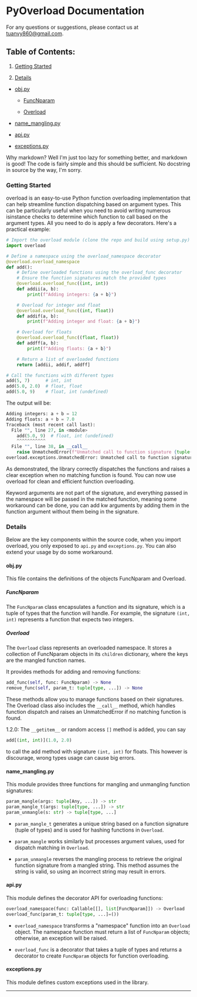 # PyOverload Documentation

For any questions or suggestions, please contact us at tuanvy860@gmail.com.

## Table of Contents:

1. [Getting Started](#getting-started)

2. [Details](#details)

- [obj.py](#objpy)

    - [FuncNparam](#funcnparam)

    - [Overload](#overload)


- [name_mangling.py](#name_manglingpy)

- [api.py](#apipy)

- [exceptions.py](#exceptionspy)

Why markdown? Well I'm just too lazy for something better, and markdown is good! The code is fairly simple and this should be sufficient. No docstring in source by the way, I'm sorry.

### Getting Started

overload is an easy-to-use Python function overloading implementation that can help streamline function dispatching based on argument types. This can be particularly useful when you need to avoid writing numerous isinstance checks to determine which function to call based on the argument types. All you need to do is apply a few decorators. Here's a practical example:

```py
# Import the overload module (clone the repo and build using setup.py)
import overload

# Define a namespace using the overload_namespace decorator
@overload.overload_namespace
def add():
    # Define overloaded functions using the overload_func decorator
    # Ensure the function signatures match the provided types
    @overload.overload_func((int, int))
    def addii(a, b):
        print(f"Adding integers: {a + b}")

    # Overload for integer and float
    @overload.overload_func((int, float))
    def addif(a, b):
        print(f"Adding integer and float: {a + b}")

    # Overload for floats
    @overload.overload_func((float, float))
    def addff(a, b):
        print(f"Adding floats: {a + b}")

    # Return a list of overloaded functions
    return [addii, addif, addff]

# Call the functions with different types
add(5, 7)      # int, int
add(5.0, 2.0)  # float, float
add(5.0, 9)    # float, int (undefined)
```

The output will be:

```py
Adding integers: a + b = 12
Adding floats: a + b = 7.0
Traceback (most recent call last):
  File "", line 27, in <module>
    add(5.0, 9)  # float, int (undefined)
    ^^^^^^^^^^^
  File "", line 38, in __call__
    raise UnmatchedError(f"Unmatched call to function signature {tuple(t.__name__ for t in (param_unmangle(mangled)))}")
overload.exceptions.UnmatchedError: Unmatched call to function signature ('float', 'int')
```

As demonstrated, the library correctly dispatches the functions and raises a clear exception when no matching function is found. You can now use overload for clean and efficient function overloading.

Keyword arguments are not part of the signature, and everything passed in the namespace will be passed in the matched function, meaning some workaround can be done, you can add kw arguments by adding them in the function argument without them being in the signature.

### Details

Below are the key components within the source code, when you import overload, you only exposed to `api.py` and `exceptions.py`. You can also extend your usage by do some workaround.

#### obj.py

This file contains the definitions of the objects FuncNparam and Overload.

##### FuncNparam

The `FuncNparam` class encapsulates a function and its signature, which is a tuple of types that the function will handle. For example, the signature `(int, int)` represents a function that expects two integers.

##### Overload

The `Overload` class represents an overloaded namespace. It stores a collection of FuncNparam objects in its `children` dictionary, where the keys are the mangled function names.

It provides methods for adding and removing functions:

```py
add_func(self, func: FuncNparam) -> None
remove_func(self, param_t: tuple[type, ...]) -> None
```

These methods allow you to manage functions based on their signatures. The Overload class also includes the `__call__` method, which handles function dispatch and raises an UnmatchedError if no matching function is found.

1.2.0: The `__getitem__` or random access `[]` method is added, you can say
```py
add[(int, int)](1.0, 2.0)
```
to call the add method with signature `(int, int)` for floats. This however is discourage, wrong types usage can cause big errors.

#### name_mangling.py

This module provides three functions for mangling and unmangling function signatures:

```py
param_mangle(args: tuple[Any, ...]) -> str
param_mangle_t(args: tuple[type, ...]) -> str
param_unmangle(s: str) -> tuple[type, ...]
```

- `param_mangle_t` generates a unique string based on a function signature (tuple of types) and is used for hashing functions in `Overload`.

- `param_mangle` works similarly but processes argument values, used for dispatch matching in `Overload`.

- `param_unmangle` reverses the mangling process to retrieve the original function signature from a mangled string. This method assumes the string is valid, so using an incorrect string may result in errors.


#### api.py

This module defines the decorator API for overloading functions:

```py
overload_namespace(func: Callable[[], list[FuncNparam]]) -> Overload
overload_func(param_t: tuple[type, ...]=())
```

- `overload_namespace` transforms a "namespace" function into an `Overload` object. The namespace function must return a list of `FuncNparam` objects; otherwise, an exception will be raised.

- `overload_func` is a decorator that takes a tuple of types and returns a decorator to create `FuncNparam` objects for function overloading.


#### exceptions.py

This module defines custom exceptions used in the library.


---
